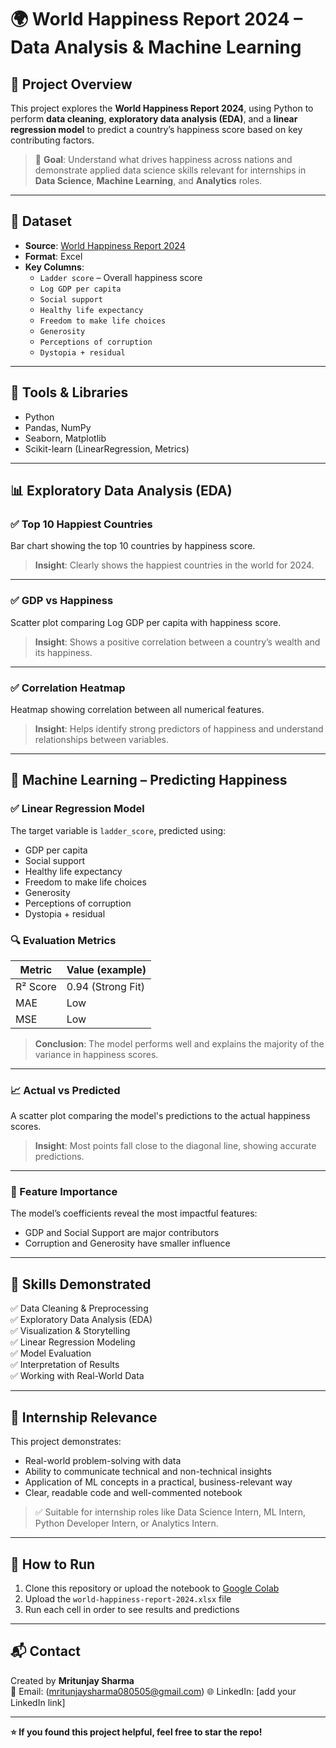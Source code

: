 # 🌍 World Happiness Report 2024 – Data Analysis & Machine Learning

## 📌 Project Overview

This project explores the **World Happiness Report 2024**, using Python to perform **data cleaning**, **exploratory data analysis (EDA)**, and a **linear regression model** to predict a country’s happiness score based on key contributing factors.

> 🎯 **Goal**: Understand what drives happiness across nations and demonstrate applied data science skills relevant for internships in **Data Science**, **Machine Learning**, and **Analytics** roles.

---

## 📁 Dataset

- **Source**: [World Happiness Report 2024](https://worldhappiness.report/)
- **Format**: Excel
- **Key Columns**:
  - `Ladder score` – Overall happiness score
  - `Log GDP per capita`
  - `Social support`
  - `Healthy life expectancy`
  - `Freedom to make life choices`
  - `Generosity`
  - `Perceptions of corruption`
  - `Dystopia + residual`

---

## 🔧 Tools & Libraries

- Python
- Pandas, NumPy
- Seaborn, Matplotlib
- Scikit-learn (LinearRegression, Metrics)

---

## 📊 Exploratory Data Analysis (EDA)

### ✅ Top 10 Happiest Countries

Bar chart showing the top 10 countries by happiness score.

> **Insight**: Clearly shows the happiest countries in the world for 2024.

---

### ✅ GDP vs Happiness

Scatter plot comparing Log GDP per capita with happiness score.

> **Insight**: Shows a positive correlation between a country’s wealth and its happiness.

---

### ✅ Correlation Heatmap

Heatmap showing correlation between all numerical features.

> **Insight**: Helps identify strong predictors of happiness and understand relationships between variables.

---

## 🤖 Machine Learning – Predicting Happiness

### ✅ Linear Regression Model

The target variable is `ladder_score`, predicted using:

- GDP per capita
- Social support
- Healthy life expectancy
- Freedom to make life choices
- Generosity
- Perceptions of corruption
- Dystopia + residual

### 🔍 Evaluation Metrics

| Metric     | Value (example) |
|------------|------------------|
| R² Score   | 0.94 (Strong Fit) |
| MAE        | Low               |
| MSE        | Low               |

> **Conclusion**: The model performs well and explains the majority of the variance in happiness scores.

---

### 📈 Actual vs Predicted

A scatter plot comparing the model's predictions to the actual happiness scores.

> **Insight**: Most points fall close to the diagonal line, showing accurate predictions.

---

### 📌 Feature Importance

The model’s coefficients reveal the most impactful features:

- GDP and Social Support are major contributors
- Corruption and Generosity have smaller influence

---

## 🚀 Skills Demonstrated

✅ Data Cleaning & Preprocessing  
✅ Exploratory Data Analysis (EDA)  
✅ Visualization & Storytelling  
✅ Linear Regression Modeling  
✅ Model Evaluation  
✅ Interpretation of Results  
✅ Working with Real-World Data  

---

## 💼 Internship Relevance

This project demonstrates:

- Real-world problem-solving with data
- Ability to communicate technical and non-technical insights
- Application of ML concepts in a practical, business-relevant way
- Clear, readable code and well-commented notebook

> ✅ Suitable for internship roles like Data Science Intern, ML Intern, Python Developer Intern, or Analytics Intern.

---

## 📎 How to Run

1. Clone this repository or upload the notebook to [Google Colab](https://colab.research.google.com/)
2. Upload the `world-happiness-report-2024.xlsx` file
3. Run each cell in order to see results and predictions

---

## 📬 Contact

Created by **Mritunjay Sharma**  
📧 Email: (mritunjaysharma080505@gmail.com)
🌐 LinkedIn: [add your LinkedIn link]

---

**⭐️ If you found this project helpful, feel free to star the repo!**
